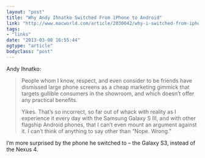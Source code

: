 ```yaml
---
layout: "post"
title: "Why Andy Ihnatko Switched From iPhone to Android"
link: "http://www.macworld.com/article/2030042/why-i-switched-from-iphone-to-android.html"
tags: 
- "links"
date: "2013-03-08 16:55:44"
ogtype: "article"
bodyclass: "post"
---
```


Andy Ihnatko:

> People whom I know, respect, and even consider to be friends have dismissed large phone screens as a cheap marketing gimmick that targets gullible consumers in the showroom, and which doesn’t offer any practical benefits.
> 
> Yikes. That’s so incorrect, so far out of whack with reality as I experience it every day with the Samsung Galaxy S III, and with other flagship Android phones, that I can’t even mount an argument against it. I can’t think of anything to say other than “Nope. Wrong.”

I’m more surprised by the phone he switched to – the Galaxy S3, instead of the Nexus 4.